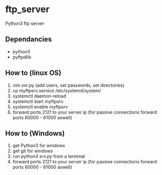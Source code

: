 # ftp_server
Python3 ftp server

## Dependancies
* python3
* pyftpdlib

## How to (linux OS)
1. vim svr.py (add users, set passwords, set directories)
2. cp myftpsrv.service /etc/systemd/system/
3. systemctl daemon-reload
4. systemctl start myftpsrv
5. systemctl enable myftpsrv
6. forward ports 2121 to your server ip (for passive connections forward ports 60000 - 61000 aswell)

## How to (Windows)
1. get Python3 for windows
2. get git for windows
3. run python3 srv.py from a terminal
4. forward ports 2121 to your server ip (for passive connections forward ports 60000 - 61000 aswell)
